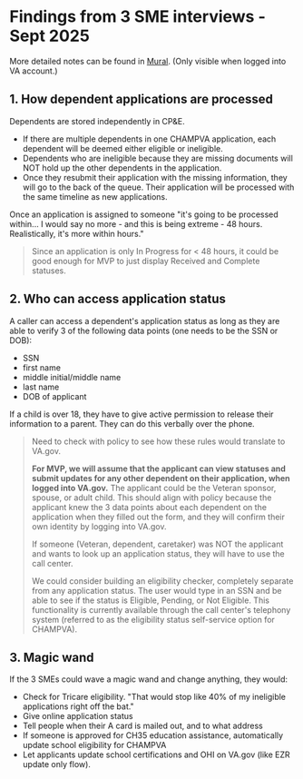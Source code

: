# Findings from 3 SME interviews - Sept 2025

More detailed notes can be found in [Mural](https://app.mural.co/t/departmentofveteransaffairs9999/m/departmentofveteransaffairs9999/1756332139043/fc1bb9a1bdb0c5ee01798567c25245b3f3dbff02?sender=u7ee42566b5167ec20b007504). (Only visible when logged into VA account.)

## 1. How dependent applications are processed
Dependents are stored independently in CP&E. 
- If there are multiple dependents in one CHAMPVA application, each dependent will be deemed either eligible or ineligible.
- Dependents who are ineligible because they are missing documents will NOT hold up the other dependents in the application.
- Once they resubmit their application with the missing information, they will go to the back of the queue. Their application will be processed with the same timeline as new applications.

Once an application is assigned to someone "it's going to be processed within... I would say no more - and this is being extreme - 48 hours. Realistically, it's more within hours."  
> Since an application is only In Progress for < 48 hours, it could be good enough for MVP to just display Received and Complete statuses.  

## 2. Who can access application status 

A caller can access a dependent's application status as long as they are able to verify 3 of the following data points (one needs to be the SSN or DOB):
- SSN
- first name
- middle initial/middle name
- last name
- DOB of applicant

If a child is over 18, they have to give active permission to release their information to a parent. They can do this verbally over the phone. 

> Need to check with policy to see how these rules would translate to VA.gov.
>  
> **For MVP, we will assume that the applicant can view statuses and submit updates for any other dependent on their application, when logged into VA.gov.** The applicant could be the Veteran sponsor, spouse, or adult child. This should align with policy because the applicant knew the 3 data points about each dependent on the application when they filled out the form, and they will confirm their own identity by logging into VA.gov.
> 
> If someone (Veteran, dependent, caretaker) was NOT the applicant and wants to look up an application status, they will have to use the call center.
> 
> We could consider building an eligibility checker, completely separate from any application status. The user would type in an SSN and be able to see if the status is Eligible, Pending, or Not Eligible. This functionality is currently available through the call center's telephony system (referred to as the eligibility status self-service option for CHAMPVA).  
  
## 3. Magic wand
If the 3 SMEs could wave a magic wand and change anything, they would:
  - Check for Tricare eligibility. "That would stop like 40% of my ineligible applications right off the bat."
  - Give online application status
  - Tell people when their A card is mailed out, and to what address
  - If someone is approved for CH35 education assistance, automatically update school eligibility for CHAMPVA
  - Let applicants update school certifications and OHI on VA.gov (like EZR update only flow). 
